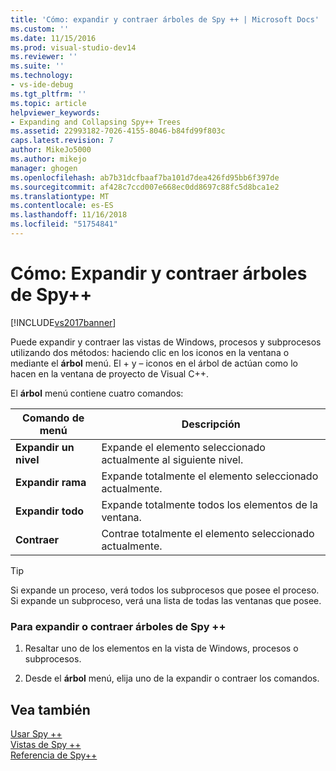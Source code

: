 ```yaml
---
title: 'Cómo: expandir y contraer árboles de Spy ++ | Microsoft Docs'
ms.custom: ''
ms.date: 11/15/2016
ms.prod: visual-studio-dev14
ms.reviewer: ''
ms.suite: ''
ms.technology:
- vs-ide-debug
ms.tgt_pltfrm: ''
ms.topic: article
helpviewer_keywords:
- Expanding and Collapsing Spy++ Trees
ms.assetid: 22993182-7026-4155-8046-b84fd99f803c
caps.latest.revision: 7
author: MikeJo5000
ms.author: mikejo
manager: ghogen
ms.openlocfilehash: ab7b31dcfbaaf7ba101d7dea426fd95bb6f397de
ms.sourcegitcommit: af428c7ccd007e668ec0dd8697c88fc5d8bca1e2
ms.translationtype: MT
ms.contentlocale: es-ES
ms.lasthandoff: 11/16/2018
ms.locfileid: "51754841"
---
```

# <a name="how-to-expand-and-collapse-spy-trees"></a>Cómo: Expandir y contraer árboles de Spy++
[!INCLUDE[vs2017banner](../includes/vs2017banner.md)]

Puede expandir y contraer las vistas de Windows, procesos y subprocesos utilizando dos métodos: haciendo clic en los iconos en la ventana o mediante el **árbol** menú. El + y – iconos en el árbol de actúan como lo hacen en la ventana de proyecto de Visual C++.  
  
 El **árbol** menú contiene cuatro comandos:  
  
|Comando de menú|Descripción|  
|------------------|-----------------|  
|**Expandir un nivel**|Expande el elemento seleccionado actualmente al siguiente nivel.|  
|**Expandir rama**|Expande totalmente el elemento seleccionado actualmente.|  
|**Expandir todo**|Expande totalmente todos los elementos de la ventana.|  
|**Contraer**|Contrae totalmente el elemento seleccionado actualmente.|  
  
> [!TIP]
>  Si expande un proceso, verá todos los subprocesos que posee el proceso. Si expande un subproceso, verá una lista de todas las ventanas que posee.  
  
### <a name="to-expand-or-collapse-spy-trees"></a>Para expandir o contraer árboles de Spy ++  
  
1.  Resaltar uno de los elementos en la vista de Windows, procesos o subprocesos.  
  
2.  Desde el **árbol** menú, elija uno de la expandir o contraer los comandos.  
  
## <a name="see-also"></a>Vea también  
 [Usar Spy ++](../debugger/using-spy-increment.md)   
 [Vistas de Spy ++](../debugger/spy-increment-views.md)   
 [Referencia de Spy++](../debugger/spy-increment-reference.md)




